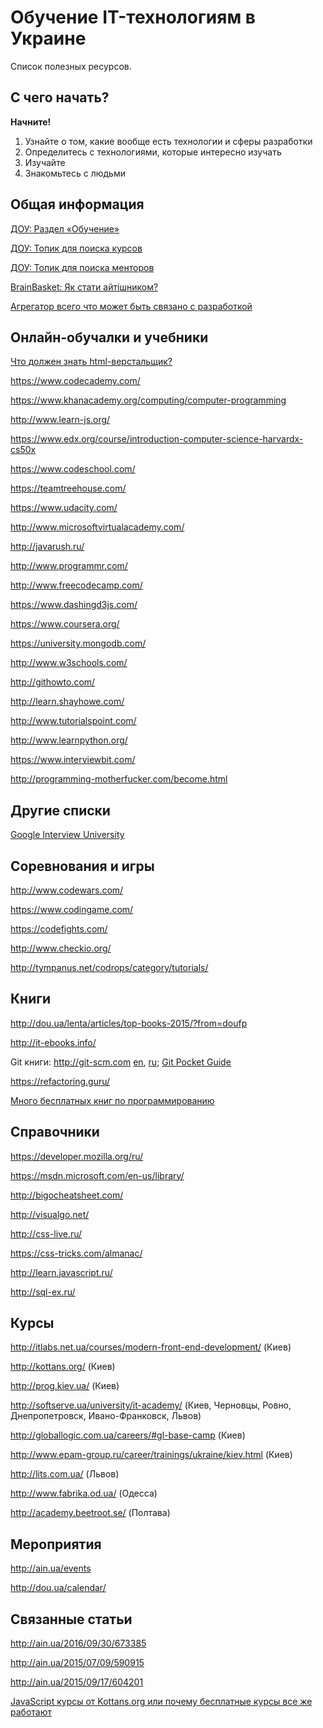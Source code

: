 # Обучение IT-технологиям в Украине

Список полезных ресурсов.

## С чего начать?
__Начните!__

1. Узнайте о том, какие вообще есть технологии и сферы разработки
2. Определитесь с технологиями, которые интересно изучать
3. Изучайте
4. Знакомьтесь с людьми


## Общая информация
[ДОУ: Раздел «Обучение»](http://dou.ua/forums/learning/)

[ДОУ: Топик для поиска курсов](http://dou.ua/forums/topic/10590/)

[ДОУ: Топик для поиска менторов](http://dou.ua/forums/topic/10445/)

[BrainBasket: Як стати айтішником?](http://www.open-it.org.ua/how-to-join-it/)

[Агрегатор всего что может быть связано с разработкой](http://wwwhere.io/)


## Онлайн-обучалки и учебники

[Что должен знать html-верстальщик?](http://krekotun.ru/ui-developer-skills)

https://www.codecademy.com/

https://www.khanacademy.org/computing/computer-programming

http://www.learn-js.org/

https://www.edx.org/course/introduction-computer-science-harvardx-cs50x

https://www.codeschool.com/

https://teamtreehouse.com/

https://www.udacity.com/

http://www.microsoftvirtualacademy.com/

http://javarush.ru/

http://www.programmr.com/

http://www.freecodecamp.com/

https://www.dashingd3js.com/

https://www.coursera.org/

https://university.mongodb.com/

http://www.w3schools.com/

http://githowto.com/

http://learn.shayhowe.com/

http://www.tutorialspoint.com/

http://www.learnpython.org/

https://www.interviewbit.com/

http://programming-motherfucker.com/become.html

## Другие списки
[Google Interview University](https://github.com/jwasham/google-interview-university)

## Соревнования и игры
http://www.codewars.com/

https://www.codingame.com/

https://codefights.com/

http://www.checkio.org/

http://tympanus.net/codrops/category/tutorials/

## Книги
http://dou.ua/lenta/articles/top-books-2015/?from=doufp

http://it-ebooks.info/

Git книги: http://git-scm.com [en](http://git-scm.com/book/en/v2), [ru](http://git-scm.com/book/ru/v1); [Git Pocket Guide](http://chimera.labs.oreilly.com/books/1230000000561/index.html)

https://refactoring.guru/

[Много бесплатных книг по программированию](http://habrahabr.ru/post/191312/)

## Справочники
https://developer.mozilla.org/ru/

https://msdn.microsoft.com/en-us/library/

http://bigocheatsheet.com/

http://visualgo.net/

http://css-live.ru/

https://css-tricks.com/almanac/

http://learn.javascript.ru/

http://sql-ex.ru/

## Курсы
http://itlabs.net.ua/courses/modern-front-end-development/ (Киев)

http://kottans.org/ (Киев)

http://prog.kiev.ua/ (Киев)

http://softserve.ua/university/it-academy/ (Киев, Черновцы, Ровно, Днепропетровск, Ивано-Франковск, Львов)

http://globallogic.com.ua/careers/#gl-base-camp (Киев)

http://www.epam-group.ru/career/trainings/ukraine/kiev.html (Киев)

http://lits.com.ua/ (Львов)

http://www.fabrika.od.ua/ (Одесса)

http://academy.beetroot.se/ (Полтава)

## Мероприятия
http://ain.ua/events

http://dou.ua/calendar/

## Связанные статьи
http://ain.ua/2016/09/30/673385

http://ain.ua/2015/07/09/590915

http://ain.ua/2015/09/17/604201

[JavaScript курсы от Kottans.org или почему бесплатные курсы все же работают](http://dou.ua/forums/topic/13249/)
